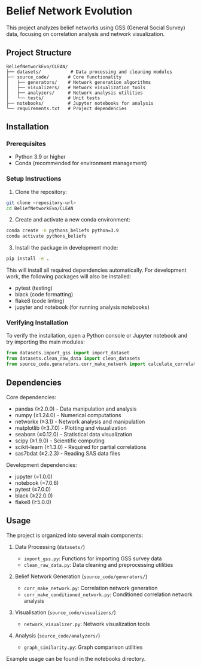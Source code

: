 # Belief Network Evolution

This project analyzes belief networks using GSS (General Social Survey) data, focusing on correlation analysis and network visualization.

## Project Structure

```
BeliefNetworkEvo/CLEAN/
├── datasets/           # Data processing and cleaning modules
├── source_code/       # Core functionality
│   ├── generators/    # Network generation algorithms
│   ├── visualizers/   # Network visualization tools
│   ├── analyzers/     # Network analysis utilities
│   └── tests/         # Unit tests
├── notebooks/         # Jupyter notebooks for analysis
└── requirements.txt   # Project dependencies
```

## Installation

### Prerequisites
- Python 3.9 or higher
- Conda (recommended for environment management)

### Setup Instructions

1. Clone the repository:
```bash
git clone <repository-url>
cd BeliefNetworkEvo/CLEAN
```

2. Create and activate a new conda environment:
```bash
conda create -n pythons_beliefs python=3.9
conda activate pythons_beliefs
```

3. Install the package in development mode:
```bash
pip install -e .
```

This will install all required dependencies automatically. For development work, the following packages will also be installed:
- pytest (testing)
- black (code formatting)
- flake8 (code linting)
- jupyter and notebook (for running analysis notebooks)

### Verifying Installation

To verify the installation, open a Python console or Jupyter notebook and try importing the main modules:

```python
from datasets.import_gss import import_dataset
from datasets.clean_raw_data import clean_datasets
from source_code.generators.corr_make_network import calculate_correlation_matrix
```

## Dependencies

Core dependencies:
- pandas (≥2.0.0) - Data manipulation and analysis
- numpy (≥1.24.0) - Numerical computations
- networkx (≥3.1) - Network analysis and manipulation
- matplotlib (≥3.7.0) - Plotting and visualization
- seaborn (≥0.12.0) - Statistical data visualization
- scipy (≥1.9.0) - Scientific computing
- scikit-learn (≥1.3.0) - Required for partial correlations
- sas7bdat (≥2.2.3) - Reading SAS data files

Development dependencies:
- jupyter (=1.0.0)
- notebook (=7.0.6)
- pytest (≥7.0.0)
- black (≥22.0.0)
- flake8 (≥5.0.0)

## Usage

The project is organized into several main components:

1. Data Processing (`datasets/`)
   - `import_gss.py`: Functions for importing GSS survey data
   - `clean_raw_data.py`: Data cleaning and preprocessing utilities

2. Belief Network Generation (`source_code/generators/`)
   - `corr_make_network.py`: Correlation network generation
   - `corr_make_conditioned_network.py`: Conditioned correlation network analysis

3. Visualisation (`source_code/visualizers/`)
   - `network_visualizer.py`: Network visualization tools

4. Analysis (`source_code/analyzers/`)
   - `graph_similarity.py`: Graph comparison utilities

Example usage can be found in the notebooks directory.
